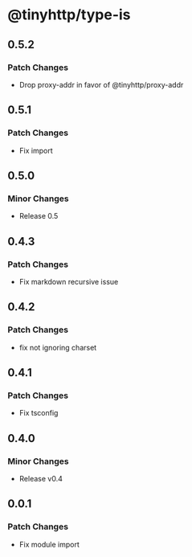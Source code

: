 # @tinyhttp/type-is

## 0.5.2

### Patch Changes

- Drop proxy-addr in favor of @tinyhttp/proxy-addr

## 0.5.1

### Patch Changes

- Fix import

## 0.5.0

### Minor Changes

- Release 0.5

## 0.4.3

### Patch Changes

- Fix markdown recursive issue

## 0.4.2

### Patch Changes

- fix not ignoring charset

## 0.4.1

### Patch Changes

- Fix tsconfig

## 0.4.0

### Minor Changes

- Release v0.4

## 0.0.1

### Patch Changes

- Fix module import
